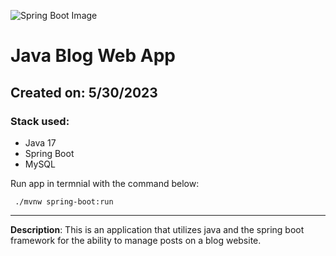 ![Spring Boot Image](https://miro.medium.com/v2/resize:fit:300/1*-uckV8DOh3l0bCvqZ73zYg.png)

# Java Blog Web App

## Created on: 5/30/2023

### Stack used:

- Java 17
- Spring Boot
- MySQL

Run app in termnial with the command below:

```
 ./mvnw spring-boot:run
```

---

**Description**: This is an application that utilizes java and the spring boot framework for the ability to manage posts on a blog website.
